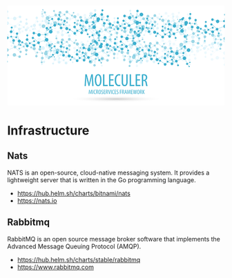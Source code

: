 [![Moleculer logo](./banner-moleculer.png)](https://moleculer.services/)

# Infrastructure

## Nats

NATS is an open-source, cloud-native messaging system. It provides a lightweight server that is written in the Go programming language.

* https://hub.helm.sh/charts/bitnami/nats
* https://nats.io

## Rabbitmq

RabbitMQ is an open source message broker software that implements the Advanced Message Queuing Protocol (AMQP).

* https://hub.helm.sh/charts/stable/rabbitmq
* https://www.rabbitmq.com
